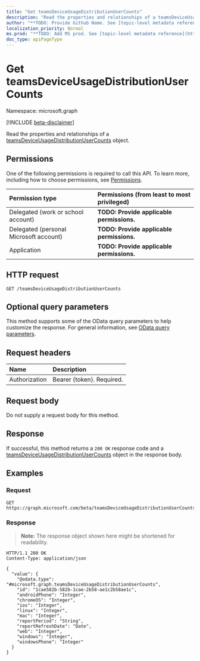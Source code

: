 ```yaml
---
title: "Get teamsDeviceUsageDistributionUserCounts"
description: "Read the properties and relationships of a teamsDeviceUsageDistributionUserCounts object."
author: "**TODO: Provide Github Name. See [topic-level metadata reference](https://msgo.azurewebsites.net/add/document/guidelines/metadata.html#topic-level-metadata)**"
localization_priority: Normal
ms.prod: "**TODO: Add MS prod. See [topic-level metadata reference](https://msgo.azurewebsites.net/add/document/guidelines/metadata.html#topic-level-metadata)**"
doc_type: apiPageType
---
```


# Get teamsDeviceUsageDistributionUserCounts
Namespace: microsoft.graph

[!INCLUDE [beta-disclaimer](../../includes/beta-disclaimer.md)]

Read the properties and relationships of a [teamsDeviceUsageDistributionUserCounts](../resources/teamsdeviceusagedistributionusercounts.md) object.

## Permissions
One of the following permissions is required to call this API. To learn more, including how to choose permissions, see [Permissions](/graph/permissions-reference).

|Permission type|Permissions (from least to most privileged)|
|:---|:---|
|Delegated (work or school account)|**TODO: Provide applicable permissions.**|
|Delegated (personal Microsoft account)|**TODO: Provide applicable permissions.**|
|Application|**TODO: Provide applicable permissions.**|

## HTTP request

<!-- {
  "blockType": "ignored"
}
-->
``` http
GET /teamsDeviceUsageDistributionUserCounts
```

## Optional query parameters
This method supports some of the OData query parameters to help customize the response. For general information, see [OData query parameters](/graph/query-parameters).

## Request headers
|Name|Description|
|:---|:---|
|Authorization|Bearer {token}. Required.|

## Request body
Do not supply a request body for this method.

## Response

If successful, this method returns a `200 OK` response code and a [teamsDeviceUsageDistributionUserCounts](../resources/teamsdeviceusagedistributionusercounts.md) object in the response body.

## Examples

### Request
<!-- {
  "blockType": "request",
  "name": "get_teamsdeviceusagedistributionusercounts"
}
-->
``` http
GET https://graph.microsoft.com/beta/teamsDeviceUsageDistributionUserCounts
```


### Response
>**Note:** The response object shown here might be shortened for readability.
<!-- {
  "blockType": "response",
  "truncated": true,
  "@odata.type": "microsoft.graph.teamsDeviceUsageDistributionUserCounts"
}
-->
``` http
HTTP/1.1 200 OK
Content-Type: application/json

{
  "value": {
    "@odata.type": "#microsoft.graph.teamsDeviceUsageDistributionUserCounts",
    "id": "1cae582b-582b-1cae-2b58-ae1c2b58ae1c",
    "androidPhone": "Integer",
    "chromeOS": "Integer",
    "ios": "Integer",
    "linux": "Integer",
    "mac": "Integer",
    "reportPeriod": "String",
    "reportRefreshDate": "Date",
    "web": "Integer",
    "windows": "Integer",
    "windowsPhone": "Integer"
  }
}
```

